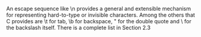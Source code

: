 An escape sequence like \n provides a general and extensible mechanism for representing hard-to-type or invisible characters. Among the others that C provides are \t for tab, \b for backspace, \" for the double quote and \\ for the backslash itself. There is a complete list in Section 2.3
